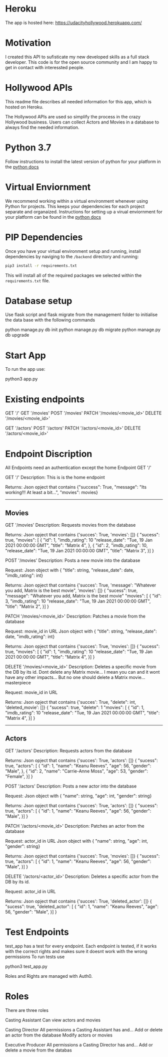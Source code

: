 # Heroku 
The app is hosted here: https://udacityhollywood.herokuapp.com/


# Motivation

I created this API to sufisticate my new developed skills as a full stack developer. This code is for the open source community and I am happy to get in contact with interessted people. 

# Hollywood APIs 

This readme file describes all needed information for this app, which is hosted on Heroku. 

The Hollywood APIs are used so simplify the process in the crazy Hollywood business. Users can collect Actors and Movies in a database to always find the needed information. 

<!--- Intsallation -->

# Python 3.7

Follow instructions to install the latest version of python for your platform in the [python docs](https://docs.python.org/3/using/unix.html#getting-and-installing-the-latest-version-of-python)

# Virtual Enviornment

We recommend working within a virtual environment whenever using Python for projects. This keeps your dependencies for each project separate and organaized. Instructions for setting up a virual enviornment for your platform can be found in the [python docs](https://packaging.python.org/guides/installing-using-pip-and-virtual-environments/)

# PIP Dependencies

Once you have your virtual environment setup and running, install dependencies by naviging to the `/backend` directory and running:

```bash
pip3 install -r requirements.txt
```

This will install all of the required packages we selected within the `requirements.txt` file.

# Database setup 

Use flask script and flask migrate from the management folder to initialise the data base with the following commands

python manage.py db init
python manage.py db migrate
python manage.py db upgrade

<!--- Running App -->

# Start App

To run the app use: 

python3 app.py



<!--- Endpoints -->

# Existing endpoints

GET '/'
GET '/movies'
POST '/movies'
PATCH '/movies/<movie_id>'
DELETE '/movies/<movie_id>'

GET '/actors'
POST '/actors'
PATCH '/actors/<movie_id>'
DELETE '/actors/<movie_id>'

# Endpoint Discription

All Endpoints need an authentication except the home Endpoint GET '/'


GET '/'
Description:
This is is the home endpoint

Returns:
Json opject that contains 
    {"success": True,
    "message": "Its working!!! At least a bit...",
    "movies": movies}

----
Movies
----

GET '/movies'
Description:
Requests movies from the database

Returns:
Json opject that contains {'succes': True, 'movies': []}
{
  "sucess": true,
  "movies": [
    {
    "id": 1,
    "imdb_rating": 10
    "release_date": "Tue, 19 Jan 2021 00:00:00 GMT",
    "title": "Matrix 4",
    },    {
    "id": 2,
    "imdb_rating": 10,
    "release_date": "Tue, 19 Jan 2021 00:00:00 GMT",
    "title": "Matrix 3",
    }]
}


POST '/movies'
Description:
Posts a new movie into the database

Request:
Json object with { "title": string, "release_date": date, "imdb_rating": int}

Returns:
Json opject that contains {'succes': True, 'message': "Whatever you add, Matrix is the best movie", 'movies': []}
{
  "sucess": true,
  "message": "Whatever you add, Matrix is the best movie"
  "movies": [
    {
   "id": 3,
    "imdb_rating": 10
    "release_date": "Tue, 19 Jan 2021 00:00:00 GMT",
    "title": "Matrix 2",
    }]
}

PATCH '/movies/<movie_id>'
Description:
Patches a movie from the database

Request:
movie_id in URL 
Json object with { "title": string, "release_date": date, "imdb_rating": int}

Returns:
Json opject that contains {'succes': True, 'movies': []}
{
  "sucess": true,
  "movies": [
    {
    "id": 1,
    "imdb_rating": 10
    "release_date": "Tue, 19 Jan 2021 00:00:00 GMT",
    "title": "Matrix 4",
    }]
}


DELETE '/movies/<movie_id>'
Description:
Deletes a specific movie from the DB by its id. 
Dont delete any Matrix movie... I mean you can and it wont have any other impacts...
But no one should delete a Matrix movie... masterpiece

Request:
movie_id in URL 

Returns:
Json opject that contains {'succes': True, "delete": int, 'deleted_movie': []}
{
  "sucess": true,
  "delete": 1
  "movies": [
    {
    "id": 1,
    "imdb_rating": 10
    "release_date": "Tue, 19 Jan 2021 00:00:00 GMT",
    "title": "Matrix 4",
    }]
}

---
Actors
---

GET '/actors'
Description:
Requests actors from the database

Returns:
Json opject that contains {'succes': True, 'actors': []}
{
    "sucess": true,
    "actors": [
        {
        "id": 1,
        "name": "Keanu Reeves",
        "age": 56,
        "gender": "Male",
        },  {
        "id": 2,
        "name": "Carrie-Anne Moss",
        "age": 53,
        "gender": "Female",
        }]
}



POST '/actors'
Description:
Posts a new actor into the database

Request:
Json object with { "name": string, "age": int, "gender": string}

Returns:
Json opject that contains {'succes': True, 'actors': []}
{
  "sucess": true,
  "actors": [
        {
        "id": 1,
        "name": "Keanu Reeves",
        "age": 56,
        "gender": "Male",
        }]
}

PATCH '/actors/<movie_id>'
Description:
Patches an actor from the database

Request:
actor_id in URL 
Json object with { "name": string, "age": int, "gender": string}

Returns:
Json opject that contains {'succes': True, 'movies': []}
{
  "sucess": true,
  "actors": [
        {
        "id": 1,
        "name": "Keanu Reeves",
        "age": 56,
        "gender": "Male",
        }]
}


DELETE '/actors/<actor_id>'
Description:
Deletes a specific actor from the DB by its id. 

Request:
actor_id in URL 

Returns:
Json opject that contains {'succes': True, 'deleted_actor': []}
{
    "sucess": true,
    "deleted_actor": [
        {
        "id": 1,
        "name": "Keanu Reeves",
        "age": 56,
        "gender": "Male",
        }]
}


<!--- Testing -->

# Test Endpoints

test_app has a test for every endpoint. Each endpoint is tested, if it works with the correct rights and makes sure it doesnt work with the wrong permissions
To run tests use 

python3 test_app.py


<!--- Rolles & Rights -->

Roles and Rights are managed with Auth0. 

# Roles
There are three roles

Casting Assistant
    Can view actors and movies

Casting Director
    All permissions a Casting Assistant has and…
    Add or delete an actor from the database
    Modify actors or movies

Executive Producer
    All permissions a Casting Director has and…
    Add or delete a movie from the databas
